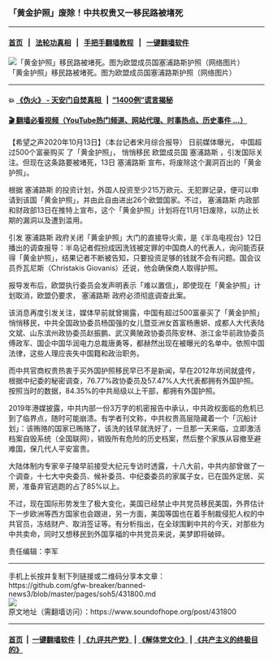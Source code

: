 ### 「黄金护照」废除！中共权贵又一移民路被堵死
------------------------

#### [首页](https://github.com/gfw-breaker/banned-news3/blob/master/README.md) &nbsp;&nbsp;|&nbsp;&nbsp; [法轮功真相](https://github.com/begood0513/basic/blob/master/README.md)  &nbsp;&nbsp;|&nbsp;&nbsp; [手把手翻墙教程](https://github.com/gfw-breaker/guides/wiki)  &nbsp;&nbsp;|&nbsp;&nbsp; [一键翻墙软件](https://github.com/gfw-breaker/nogfw/blob/master/README.md)  



<div><img alt="「黄金护照」移民路被堵死。图为欧盟成员国塞浦路斯护照（网络图片）" src="https://img.soundofhope.org/2020-10/qq-1602649556623.png"/>
<br/><figcaption class="caption">
 「黄金护照」移民路被堵死。图为欧盟成员国塞浦路斯护照（网络图片）
</figcaption></div><hr/>

#### 💥 [《伪火》 - 天安门自焚真相 ](http://158.247.195.190:10000/videos/blog/weihuo.html)&nbsp; |&nbsp; [“1400例”谎言揭秘  ](http://158.247.195.190:10000/videos/blog/jiexi1400.html)

#### [ 🎬  翻墙必看视频（YouTube热门频道、网站代理、时事热点、历史事件 ...）](https://github.com/gfw-breaker/links/blob/master/banned.md)

<div><div class="Content__Wrapper sc-1bvya0-0 grZQxZ">
 <p class="meta-top">
  <span class="meta">
   【希望之声2020年10月13日】（本台记者宋月综合报导）
  </span>
  日前媒体曝光，
  <span class="field field--name-title field--type-string field--label-hidden">
   中国超过500个富豪购买
  </span>
  了「黄金护照」，
  <span class="field field--name-title field--type-string field--label-hidden">
   悄悄移民
  </span>
  欧盟成员国
  <ok href="/term/103355">
   塞浦路斯
  </ok>
  ，引发国际关注。但现在这条路要被堵死，13日
  <ok href="/term/103355">
   塞浦路斯
  </ok>
  宣布，将废除这个漏洞百出的「黄金护照」。
 </p>
 <p>
  根据
  <ok href="/term/103355">
   塞浦路斯
  </ok>
  的投资计划，外国人投资至少215万欧元、无犯罪记录，便可以申请到该国「黄金护照」，并由此自由进出26个欧盟国家。不过，
  <ok href="/term/103355">
   塞浦路斯
  </ok>
  内政部和财政部13日在推特上宣布，这个「黄金护照」计划将在11月1日废除，以防止长期的漏洞以及遭到滥用。
 </p>
 <div class="AD_Embed__Wrap-sc-1xslmin-0 igMuqX module desktop">
  <div>
  </div>
 </div>
 <p>
  引发
  <ok href="/term/103355">
   塞浦路斯
  </ok>
  政府关闭「黄金护照」大门的直接导火索，是《半岛电视台》12日播出的调查报导：半岛记者假扮成因洗钱被定罪的中国商人的代表人，询问能否获得「黄金护照」，结果记者不断被告知，只要投资足够的钱就不会有问题。国会议员乔瓦尼斯（Christakis Giovanis）还说，他会确保商人取得护照。
 </p>
 <p>
  报导发布后，欧盟执行委员会发声明表示「难以置信」，即使现在「黄金护照」计划取消，欧盟仍要求，
  <ok href="/term/103355">
   塞浦路斯
  </ok>
  政府必须彻底调查此案。
 </p>
 <p>
  该消息再度引发关注，媒体早前就曾揭露，中国有超过500富豪买了「黄金护照」悄悄移民，中共全国政协委员杨国强的女儿暨亚洲女首富杨惠妍、成都人大代表陆文斌、山东滨州政协委员赵振鹏、武汉黄陂政协委员陈安林、浙江金华前政协委员傅政军、国企中国华润电力总裁唐勇等，都赫然出现在被曝光的名单中。依照中国法律，这些人理应丧失中国籍和政治职务。
 </p>
 <p>
  而中共官商权贵热衷于买外国护照移民早已不是新闻，早在2012年坊间就盛传，根据中纪委的秘密调查，76.77%政协委员及57.47%人大代表都拥有外国护照。按照当时的数据，84.35%的中共局级以上干部，都拥有外国护照。
 </p>
 <p>
  2019年港媒披露，中共内部一份3万字的机密报告中承认，中共政权面临的危机已到了临界点，随时可能崩溃。有学者刊文称，中共权贵高层隐藏着一个「沉船计划」：该贿赂的国家已贿赂了，该洗的钱早就洗好了，一旦那一天来临，立即激活档案自毁系统（全国联网），销毁所有危险的历史档案，然后整个家族从容撤至避难国，保几代人平安富贵。
 </p>
 <p>
  大陆体制内专家辛子陵早前接受大纪元专访时透露，十八大前，中共内部曾做了一个调查，十七大中央委员、候补委员、中纪委委员的家属子女，已在国外定居、买房，准备弃官逃跑的占了85%以上。
 </p>
 <p>
  不过，现在国际形势发生了极大变化，美国已经禁止中共党员移民美国，外界估计下一步欧洲等西方国家也会跟进，另一方面，美国等国也在着手制裁侵犯人权的中共官员，冻结财产、取消签证等。有分析指出，在全球围剿中共的今天，对那些为中共卖命，同时又想移民到外国享福的中共党员来说，美梦即将破碎。
 </p>
 <p class="meta-btm">
  责任编辑：李军
 </p>
</div>
</div>
<hr/>
手机上长按并复制下列链接或二维码分享本文章：<br/>
https://github.com/gfw-breaker/banned-news3/blob/master/pages/soh5/431800.md <br/>
<a href='https://github.com/gfw-breaker/banned-news3/blob/master/pages/soh5/431800.md'><img src='https://github.com/gfw-breaker/banned-news3/blob/master/pages/soh5/431800.md.png'/></a> <br/>
原文地址（需翻墙访问）：https://www.soundofhope.org/post/431800


------------------------
#### [首页](https://github.com/gfw-breaker/banned-news3/blob/master/README.md) &nbsp;|&nbsp; [一键翻墙软件](https://github.com/gfw-breaker/nogfw/blob/master/README.md) &nbsp;| [《九评共产党》](https://github.com/gfw-breaker/9ping.md/blob/master/README.md#九评之一评共产党是什么) | [《解体党文化》](https://github.com/gfw-breaker/jtdwh.md/blob/master/README.md) | [《共产主义的终极目的》](https://github.com/gfw-breaker/gczydzjmd.md/blob/master/README.md)


<img src='http://gfw-breaker.win/banned-news3/pages/soh5/431800.md' width='0px' height='0px'/>